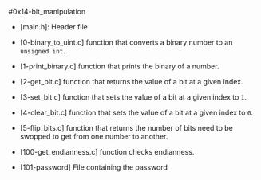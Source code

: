#0x14-bit_manipulation
* [main.h]: Header file
* [0-binary_to_uint.c] function that converts a binary number to an `unsigned int`.
* [1-print_binary.c] function that prints the binary of a number.
* [2-get_bit.c] function that returns the value of a bit at a given index.
* [3-set_bit.c] function that sets the value of a bit at a given index to `1`.
* [4-clear_bit.c] function that sets the value of a bit at a given index to `0`.
* [5-flip_bits.c] function that returns the number of bits need to be swopped to get from one number to another.

* [100-get_endianness.c] function checks endianness.
* [101-password] File containing the password
